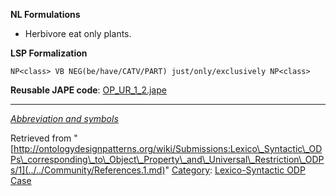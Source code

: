 __NL Formulations__



* Herbivore eat only plants.


  

__LSP Formalization__




```
NP<class> VB NEG(be/have/CATV/PART) just/only/exclusively NP<class>

```

__Reusable JAPE code__: [OP\_UR\_1\_2.jape](../../images/8/8a/OP_UR_1_2.jape "OP UR 1 2.jape")





---


_[Abbreviation and symbols](../../Community/LSPSymbols.md "Community:LSPSymbols")_





Retrieved from "[http://ontologydesignpatterns.org/wiki/Submissions:Lexico\_Syntactic\_ODPs\_corresponding\_to\_Object\_Property\_and\_Universal\_Restriction\_ODPs/1](../../Community/References.1.md)"
 [Category](http://ontologydesignpatterns.org/wiki/Special:Categories "Special:Categories"): [Lexico-Syntactic ODP Case](../../Category/Lexico-Syntactic_ODP_Case.md "Category:Lexico-Syntactic ODP Case")